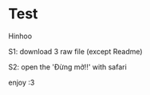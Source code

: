# Test
Hinhoo

S1: download 3 raw file (except Readme)

S2: open the 'Đừng mở!!' with safari

enjoy :3
